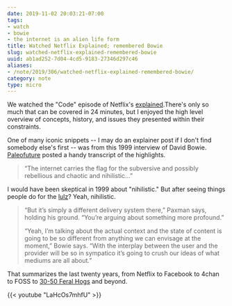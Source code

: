 ```yaml
---
date: 2019-11-02 20:03:21-07:00
tags:
- watch
- bowie
- the internet is an alien life form
title: Watched Netflix Explained; remembered Bowie
slug: watched-netflix-explained-remembered-bowie
uuid: ab1ad252-7d04-4cd5-9183-27346d297c46
aliases:
- /note/2019/306/watched-netflix-explained-remembered-bowie/
category: note
type: micro
---
```

We watched the "Code" episode of Netflix's [explained][].There's only so much that can be covered in 24
minutes, but I enjoyed the high level overview of concepts, history, and issues they presented within their
constraints.

[explained]: https://www.netflix.com/title/80216752

One of many iconic snippets  -- I may do an explainer post if I don't find somebody else's first -- was from this 1999 interview of David Bowie. [Paleofuture][] posted a handy transcript
of the highlights.

[Paleofuture]: https://paleofuture.gizmodo.com/watching-david-bowie-argue-with-an-interviewer-about-th-1791017656

> “The internet carries the flag for the subversive and possibly rebellious and chaotic and nihilistic...”

I would have been skeptical in 1999 about "nihilistic." But after seeing things people do for the [lulz][]?
Yeah, nihilistic.

[lulz]: https://www.urbandictionary.com/define.php?term=lulz

> “But it’s simply a different delivery system there,” Paxman says, holding his ground. “You’re arguing about
> something more profound.”
>
> “Yeah, I’m talking about the actual context and the state of content is going to be so different from
> anything we can envisage at the moment,” Bowie says. “With the interplay between the user and the provider
> will be so in sympatico it’s going to crush our ideas of what mediums are all about.”

That summarizes the last twenty years, from Netflix to Facebook to 4chan to FOSS to [30-50 Feral Hogs][] and
beyond.

[30-50 Feral Hogs]: https://knowyourmeme.com/memes/30-50-feral-hogs

{{< youtube "LaHcOs7mhfU" >}}